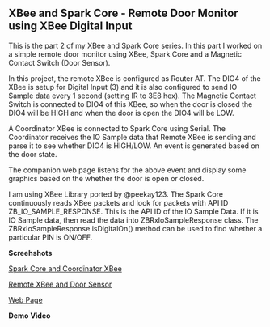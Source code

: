 XBee and Spark Core - Remote Door Monitor using XBee Digital Input
------------------------------------------------------------------

This is the part 2 of my XBee and Spark Core series. In this part I worked on a simple remote door monitor using XBee, Spark Core and a Magnetic Contact Switch (Door Sensor). 

In this project, the remote XBee is configured as Router AT. The DIO4 of the XBee is setup for Digital Input (3) and it is also configured to send IO Sample data every 1 second (setting IR to 3E8 hex). The Magnetic Contact Switch is connected to DIO4 of this XBee, so when the door is closed the DIO4 will be HIGH and when the door is open the DIO4 will be LOW.

A Coordinator XBee is connected to Spark Core using Serial. The Coordinator receives the IO Sample data that Remote XBee is sending and parse it to see whether DIO4 is HIGH/LOW. An event is generated based on the door state.

The companion web page listens for the above event and display some graphics based on the whether the door is open or closed.

I am using XBee Library ported by @peekay123. The Spark Core continuously reads XBee packets and look for packets with API ID ZB_IO_SAMPLE_RESPONSE. This is the API ID of the IO Sample Data. If it is IO Sample data, then read the data into ZBRxIoSampleResponse class. The ZBRxIoSampleResponse.isDigitalOn() method can be used to find whether a particular PIN is ON/OFF.

**Screehshots**

[Spark Core and Coordinator XBee](https://raw.githubusercontent.com/krvarma/Spark_XBee_Remote_Door_Monitor/master/images/IMG_0158.JPG)

[Remote XBee and Door Sensor](https://raw.githubusercontent.com/krvarma/Spark_XBee_Remote_Door_Monitor/master/images/IMG_0154.JPG)

[Web Page](https://raw.githubusercontent.com/krvarma/Spark_XBee_Remote_Door_Monitor/master/images/webpage.png)


**Demo Video**